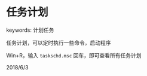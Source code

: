 # 任务计划

keywords: 计划任务  

任务计划，可以定时执行一些命令，启动程序  

Win+R，输入 `taskschd.msc` 回车，即可查看所有任务计划  


2018/6/3  
